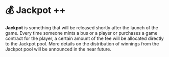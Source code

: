 # 💰 Jackpot ++

**Jackpot** is something that will be released shortly after the launch of the game. Every time someone mints a bus or a player or purchases a game contract for the player, a certain amount of the fee will be allocated directly to the Jackpot pool. More details on the distribution of winnings from the Jackpot pool will be announced in the near future.

